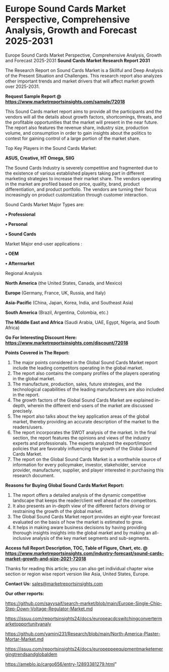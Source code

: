 # Europe Sound Cards Market Perspective, Comprehensive Analysis, Growth and Forecast 2025-2031
Europe Sound Cards Market Perspective, Comprehensive Analysis, Growth and Forecast 2025-2031
<strong>Sound Cards Market Research Report 2031</strong>

The Research Report on Sound Cards Market is a Skillful and Deep Analysis of the Present Situation and Challenges. This research report also analyzes other important trends and market drivers that will affect market growth over 2025-2031.

<strong>Request Sample Report @ <a href=https://www.marketreportsinsights.com/sample/72018>https://www.marketreportsinsights.com/sample/72018</a></strong>

This Sound Cards market report aims to provide all the participants and the vendors will all the details about growth factors, shortcomings, threats, and the profitable opportunities that the market will present in the near future. The report also features the revenue share, industry size, production volume, and consumption in order to gain insights about the politics to contest for gaining control of a large portion of the market share.

Top Key Players in the Sound Cards Market:

<strong>ASUS, Creative, HT Omega, SIIG</strong>

The Sound Cards Industry is severely competitive and fragmented due to the existence of various established players taking part in different marketing strategies to increase their market share. The vendors operating in the market are profiled based on price, quality, brand, product differentiation, and product portfolio. The vendors are turning their focus increasingly on product customization through customer interaction.

Sound Cards Market Major Types are:

<strong>• Professional

• Personal

• Sound Cards</strong>

Market Major end-user applications :

<strong>• OEM

• Aftermarket</strong>

Regional Analysis

</u><strong><b>North America</b></strong> (the United States, Canada, and Mexico)

<strong><b>Europe </b></strong>(Germany, France, UK, Russia, and Italy)

<strong><b>Asia-Pacific</b></strong> (China, Japan, Korea, India, and Southeast Asia)

<strong><b>South America</b></strong> (Brazil, Argentina, Colombia, etc.)

<strong><b>The Middle East and Africa</b></strong> (Saudi Arabia, UAE, Egypt, Nigeria, and South Africa)

<strong>Go For Interesting Discount Here: <a href=https://www.marketreportsinsights.com/discount/72018>https://www.marketreportsinsights.com/discount/72018</a></strong>

<strong>Points Covered in The Report:</strong>
<ol>
  <li>The major points considered in the Global Sound Cards Market report include the leading competitors operating in the global market.</li>
  <li>The report also contains the company profiles of the players operating in the global market.</li>
  <li>The manufacture, production, sales, future strategies, and the technological capabilities of the leading manufacturers are also included in the report.</li>
  <li>The growth factors of the Global Sound Cards Market are explained in-depth, wherein the different end-users of the market are discussed precisely.</li>
  <li>The report also talks about the key application areas of the global market, thereby providing an accurate description of the market to the readers/users.</li>
  <li>The report incorporates the SWOT analysis of the market. In the final section, the report features the opinions and views of the industry experts and professionals. The experts analyzed the export/import policies that are favorably influencing the growth of the Global Sound Cards Market.</li>
  <li>The report on the Global Sound Cards Market is a worthwhile source of information for every policymaker, investor, stakeholder, service provider, manufacturer, supplier, and player interested in purchasing this research document.</li>
</ol>
<strong>Reasons for Buying Global Sound Cards Market Report:</strong>

<ol>
  <li>The report offers a detailed analysis of the dynamic competitive landscape that keeps the reader/client well ahead of the competitors.</li>
  <li>It also presents an in-depth view of the different factors driving or restraining the growth of the global market.</li>
  <li>The Global Sound Cards Market report provides an eight-year forecast evaluated on the basis of how the market is estimated to grow.</li>
  <li>It helps in making aware business decisions by having providing thorough insights insights into the global market and by making an all-inclusive analysis of the key market segments and sub-segments.</li>
</ol>
<strong>Access full Report Description, TOC, Table of Figure, Chart, etc. @ <a href=https://www.marketreportsinsights.com/industry-forecast/sound-cards-market-growth-and-size-2021-72018>https://www.marketreportsinsights.com/industry-forecast/sound-cards-market-growth-and-size-2021-72018</a></strong>


Thanks for reading this article; you can also get individual chapter wise section or region wise report version like Asia, United States, Europe.

<strong>Contact Us:</strong>
sales@marketreportsinsights.com

<strong>Our other reports:</strong>

<a href=https://github.com/sayysaif/search-market/blob/main/Europe-Single-Chip-Step-Down-Voltage-Regulator-Market.md>https://github.com/sayysaif/search-market/blob/main/Europe-Single-Chip-Step-Down-Voltage-Regulator-Market.md</a>

<a href=https://issuu.com/reportsinsights24/docs/europeacdcswitchingconvertermarketopportunityanaly>https://issuu.com/reportsinsights24/docs/europeacdcswitchingconvertermarketopportunityanaly</a>

<a href=https://github.com/yamini231/Research/blob/main/North-America-Plaster-Mortar-Market.md>https://github.com/yamini231/Research/blob/main/North-America-Plaster-Mortar-Market.md</a>

<a href=https://issuu.com/reportsinsights24/docs/europeppeequipmentmarketemergingtrendsandglobaldem>https://issuu.com/reportsinsights24/docs/europeppeequipmentmarketemergingtrendsandglobaldem</a>

<a href=https://ameblo.jp/cargo656/entry-12893381279.html>https://ameblo.jp/cargo656/entry-12893381279.html</a>"
